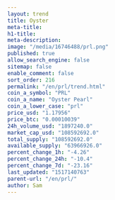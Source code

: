 ```yaml
---
layout: trend
title: Oyster
meta-title: 
h1-title: 
meta-description: 
image: "/media/16746488/prl.png"
published: true
allow_search_engine: false
sitemap: false
enable_comment: false
sort_order: 216
permalink: "/en/prl/trend.html"
coin_a_symbol: "PRL"
coin_a_name: "Oyster Pearl"
coin_a_lower_case: "prl"
price_usd: "1.17956"
price_btc: "0.00010039"
24h_volume_usd: "1897240.0"
market_cap_usd: "108592692.0"
total_supply: "108592692.0"
available_supply: "63966926.0"
percent_change_1h: "-4.26"
percent_change_24h: "-10.4"
percent_change_7d: "-23.16"
last_updated: "1517140763"
parent-url: "/en/prl/"
author: Sam
---
```


